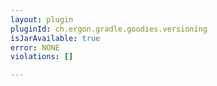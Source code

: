 ```yaml
---
layout: plugin
pluginId: ch.ergon.gradle.goodies.versioning
isJarAvailable: true
error: NONE
violations: []

---
```

